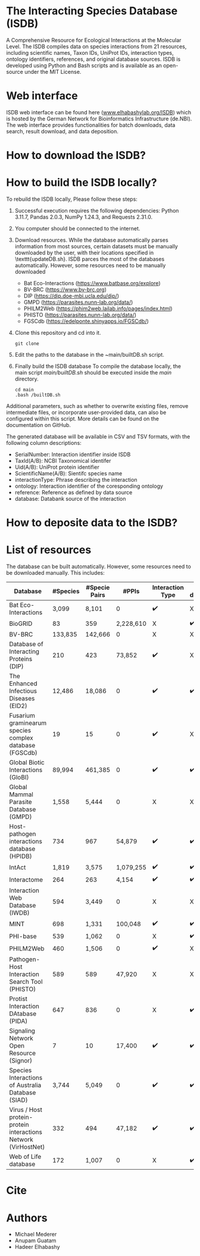 # The Interacting Species Database (ISDB)
A Comprehensive Resource for Ecological Interactions at the Molecular Level.
The ISDB compiles data on species interactions from 21 resources, including scientific names, Taxon IDs, UniProt IDs, interaction types, ontology identifiers, references, and original database sources. ISDB is developed using Python and Bash scripts and is available as an open-source under the MIT License.

# Web interface
ISDB web interface can be found here (www.elhabashylab.org/ISDB) which is hosted by the German Network for Bioinformatics Infrastructure (de.NBI).
The web interface provides functionalities for batch downloads, data search, result download, and data deposition.

# How to download the ISDB? 
<Something>

# How to build the ISDB locally? 
To rebuild the ISDB locally, Please follow these steps:

1. Successful execution requires the following dependencies: Python 3.11.7, Pandas 2.0.3, NumPy 1.24.3, and Requests 2.31.0.

2. You computer should be connected to the internet.

3. Download resources. While the database automatically parses information from most sources, certain datasets must be manually downloaded by the user, with their locations specified in \texttt{updateDB.sh}. 
   ISDB parces the most of the databases automatically. However, some resources need to be manually downloaded
   - Bat Eco-Interactions (https://www.batbase.org/explore)
   - BV-BRC (https://www.bv-brc.org)
   - DIP (https://dip.doe-mbi.ucla.edu/dip/)
   - GMPD (https://parasites.nunn-lab.org/data/)
   - PHILM2Web (https://phim2web.lailab.info/pages/index.html)
   - PHISTO (https://parasites.nunn-lab.org/data/)
   - FGSCdb (https://edelponte.shinyapps.io/FGSCdb/)

4. Clone this repository and cd into it.
    ```
   git clone
   ```

5. Edit the paths to the database in the  ~main/builtDB.sh script.

6. Finally build the ISDB database
   To compile the database locally, the main script *main/builtDB.sh* should be executed inside the *main* directory.
   ```
   cd main
   .bash /builtDB.sh
   ```
Additional parameters, such as whether to overwrite existing files, remove intermediate files, or incorporate user-provided data, can also be configured within this script. More details can be found on the documentation on GitHub.

The generated database will be available in CSV and TSV formats, with the following column descriptions:
- SerialNumber: Interaction identifier inside ISDB
- TaxId(A/B): NCBI Taxonomical identifer
- Uid(A/B): UniProt protein identifier
- ScientificName(A/B): Sientifc species name
- interactionType: Phrase describing the interaction
- ontology: Interaction identifier of the coresponding ontology
- reference: Reference as defined by data source
- database: Databank source of the interaction


# How to deposite data to the ISDB?

# List of resources 

The database can be built automatically. However, some resources need to be downloaded manually. This includes:

| Database | #Species | #Specie Pairs | #PPIs | Interaction Type | Batch download  | Citation |
|----------|--|--|--|--|--|--|
|Bat Eco-Interactions | 3,099 | 8,101 | 0 |   :heavy_check_mark: |  X  | | 
|BioGRID | 83 | 359 | 2,228,610 | X  |  :heavy_check_mark:  |  |
|BV-BRC | 133,835 | 142,666 | 0 | X  |   X  | |cite{BVBRC,BVBRC_homepage} |
|Database of Interacting Proteins (DIP) | 210 | 423 | 73,852 |  :heavy_check_mark:  |   X  | |
|The Enhanced Infectious Diseases (EID2) | 12,486 | 18,086 | 0 |  :heavy_check_mark:  |    :heavy_check_mark:  | |
|Fusarium graminearum species complex database (FGSCdb) | 19 | 15 | 0 |  :heavy_check_mark:  |   X  |  |
|Global Biotic Interactions (GloBI) | 89,994 | 461,385 | 0 | :heavy_check_mark:  |  :heavy_check_mark:  ||
|Global Mammal Parasite Database (GMPD) | 1,558 | 5,444 | 0 | X  |  X  |  |
|Host-pathogen interactions database (HPIDB)  | 734 | 967 | 54,879 | :heavy_check_mark:  |  :heavy_check_mark:  |  |
|IntAct | 1,819 | 3,575 | 1,079,255 | :heavy_check_mark:  |  :heavy_check_mark:  | |
|Interactome | 264 | 263 | 4,154 | :heavy_check_mark:  | :heavy_check_mark:  | |
|Interaction Web Database (IWDB) | 594 | 3,449 | 0 | X  | X  | |
|MINT | 698 | 1,331 | 100,048 | :heavy_check_mark:  |  :heavy_check_mark:  |  |
|PHI-base | 539 | 1,062 | 0 | X  |  :heavy_check_mark:  |  |
|PHILM2Web | 460 | 1,506 | 0 | :heavy_check_mark:  |  X  |  |
|Pathogen-Host Interaction Search Tool (PHISTO)  | 589 | 589 | 47,920 | X  |  X  | |cite{PHISTO} |
|Protist Interaction DAtabase (PIDA) | 647 | 836 | 0 | X  |  :heavy_check_mark: |  |
|Signaling Network Open Resource (Signor) | 7 | 10 | 17,400 | :heavy_check_mark:  |  :heavy_check_mark:  | |
|Species Interactions of Australia Database (SIAD) | 3,744 | 5,049 | 0 |  :heavy_check_mark:  |  :heavy_check_mark:  |  |
|Virus / Host protein-protein interactions Network (VirHostNet)  | 332 | 494 | 47,182 |  :heavy_check_mark:  |  :heavy_check_mark:  |  |
|Web of Life database | 172 | 1,007 | 0 | X  |    :heavy_check_mark: |  |


# Cite

# Authors
- Michael Mederer
- Anupam Guatam
- Hadeer Elhabashy
